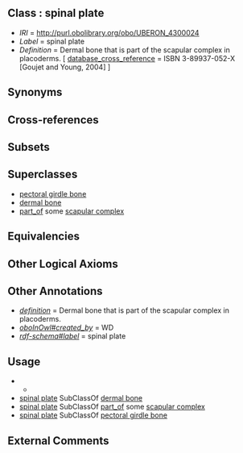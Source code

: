 
## Class : spinal plate

 * *IRI* = http://purl.obolibrary.org/obo/UBERON_4300024
 * *Label* = spinal plate
 * *Definition* = Dermal bone that is part of the scapular complex in placoderms. [ [database_cross_reference](../../ef/oboInOwl#hasDbXref.md) = ISBN 3-89937-052-X [Goujet and Young, 2004] ]

## Synonyms


## Cross-references


## Subsets


## Superclasses

 * [pectoral girdle bone](../../UBERON/29/UBERON_0007829.md)
 * [dermal bone](../../UBERON/07/UBERON_0008907.md)
 * [part_of](../../BFO/50/BFO_0000050.md) some [scapular complex](../../UBERON/71/UBERON_4000171.md)

## Equivalencies


## Other Logical Axioms


## Other Annotations

 * *[definition](../../IAO/15/IAO_0000115.md)* = Dermal bone that is part of the scapular complex in placoderms.
 * *[oboInOwl#created_by](../../oboInOwl#created/by/oboInOwl#created_by.md)* = WD
 * *[rdf-schema#label](../../el/rdf-schema#label.md)* = spinal plate

## Usage

 * -
 * [spinal plate](../../UBERON/24/UBERON_4300024.md) SubClassOf [dermal bone](../../UBERON/07/UBERON_0008907.md)
 * [spinal plate](../../UBERON/24/UBERON_4300024.md) SubClassOf [part_of](../../BFO/50/BFO_0000050.md) some [scapular complex](../../UBERON/71/UBERON_4000171.md)
 * [spinal plate](../../UBERON/24/UBERON_4300024.md) SubClassOf [pectoral girdle bone](../../UBERON/29/UBERON_0007829.md)

## External Comments

